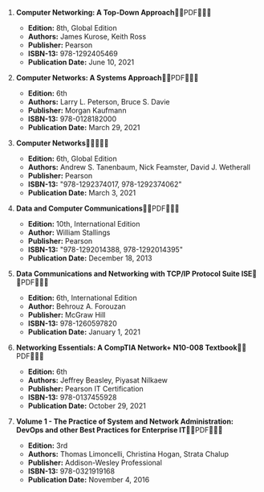 1. **Computer Networking: A Top-Down Approach**🚨🚨PDF🚨🚨🚨
   - **Edition:** 8th, Global Edition
   - **Authors:** James Kurose, Keith Ross
   - **Publisher:** Pearson
   - **ISBN-13:** 978-1292405469
   - **Publication Date:** June 10, 2021

2. **Computer Networks: A Systems Approach**🚨🚨PDF🚨🚨🚨
   - **Edition:** 6th
   - **Authors:** Larry L. Peterson, Bruce S. Davie
   - **Publisher:** Morgan Kaufmann
   - **ISBN-13:** 978-0128182000
   - **Publication Date:** March 29, 2021

3. **Computer Networks**🚨🚨🚨🚨🚨
   - **Edition:** 6th, Global Edition
   - **Authors:** Andrew S. Tanenbaum, Nick Feamster, David J. Wetherall
   - **Publisher:** Pearson
   - **ISBN-13:** "978-1292374017, 978-1292374062"
   - **Publication Date:** March 3, 2021

4. **Data and Computer Communications**🚨🚨PDF🚨🚨🚨
   - **Edition:** 10th, International Edition
   - **Author:** William Stallings
   - **Publisher:** Pearson
   - **ISBN-13:** "978-1292014388, 978-1292014395"
   - **Publication Date:** December 18, 2013

5. **Data Communications and Networking with TCP/IP Protocol Suite ISE**🚨🚨PDF🚨🚨🚨
   - **Edition:** 6th, International Edition
   - **Author:** Behrouz A. Forouzan
   - **Publisher:** McGraw Hill
   - **ISBN-13:** 978-1260597820
   - **Publication Date:** January 1, 2021

6. **Networking Essentials: A CompTIA Network+ N10-008 Textbook**🚨🚨PDF🚨🚨🚨
   - **Edition:** 6th
   - **Authors:** Jeffrey Beasley, Piyasat Nilkaew
   - **Publisher:** Pearson IT Certification
   - **ISBN-13:** 978-0137455928
   - **Publication Date:** October 29, 2021

7. **Volume 1 - The Practice of System and Network Administration: DevOps and other Best Practices for Enterprise IT**🚨🚨PDF🚨🚨🚨
   - **Edition:** 3rd
   - **Authors:** Thomas Limoncelli, Christina Hogan, Strata Chalup
   - **Publisher:** Addison-Wesley Professional
   - **ISBN-13:** 978-0321919168
   - **Publication Date:** November 4, 2016
